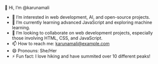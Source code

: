 👋 Hi, I’m @karunamali
- 👀 I’m interested in web development, AI, and open-source projects.
- 🌱 I’m currently learning advanced JavaScript and exploring machine learning.
- 💞️ I’m looking to collaborate on web development projects, especially those involving HTML, CSS, and JavaScript.
- 📫 How to reach me: karunamali@example.com
- 😄 Pronouns: She/Her
- ⚡ Fun fact: I love hiking and have summited over 10 different peaks!
<!---
karunamali/karunamali is a ✨ special ✨ repository because its `README.md` (this file) appears on your GitHub profile.
You can click the Preview link to take a look at your changes.
--->
